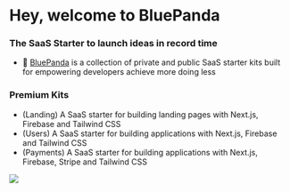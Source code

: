 # Hey, welcome to BluePanda

### The SaaS Starter to launch ideas in record time

- 🐼 [BluePanda](https://blue-panda.dev) is a collection of private and public SaaS starter kits built for empowering developers achieve more doing less

### Premium Kits
- (Landing) A SaaS starter for building landing pages with Next.js, Firebase and Tailwind CSS
- (Users) A SaaS starter for building applications with Next.js, Firebase and Tailwind CSS
- (Payments) A SaaS starter for building applications with Next.js, Firebase, Stripe and Tailwind CSS

<img src="https://plus.blue-panda.dev/_next/image?url=https%3A%2F%2Fplus.blue-panda.dev%2Fpandas%2Fgroup.webp&w=1920&q=75" />
